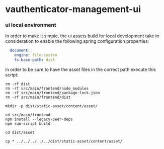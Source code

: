 # vauthenticator-management-ui


### ui local environment
In order to make it simple, the ui assets build for local development take in consideration to enable the following spring configuration properties:

```yaml
  document:
    engine: file-system
    fs-base-path: dist
```

in order to be sure to have the asset files in the correct path execute this script:

```shell
rm -rf dist
rm -rf src/main/frontend/node_modules
rm -rf src/main/frontend/package-lock.json
rm -rf src/main/frontend/dist

mkdir -p dist/static-asset/content/asset/

cd src/main/frontend
npm install --legacy-peer-deps 
npm run-script build

cd dist/asset

cp * ../../../../../dist/static-asset/content/asset/

```
